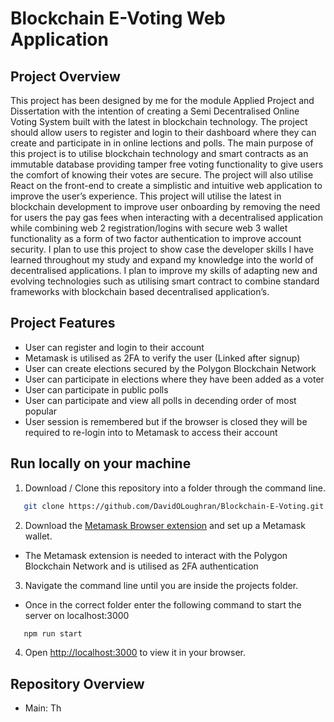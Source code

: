 # Blockchain E-Voting Web Application

## Project Overview

This project has been designed by me for the module Applied Project and Dissertation with the intention of creating a Semi Decentralised Online Voting System built with the latest in blockchain technology. The project should allow users to register and login to their dashboard where they can create and participate in in online lections and polls.
The main purpose of this project is to utilise blockchain technology and smart contracts as an immutable database providing tamper free voting functionality to give users the comfort of knowing their votes are secure. The project will also utilise React on the front-end to create a simplistic and intuitive web application to improve the user’s experience. 
This project will utilise the latest in blockchain development to improve user onboarding by removing the need for users the pay gas fees when interacting with a decentralised application while combining web 2 registration/logins with secure web 3 wallet functionality as a form of two factor authentication to improve account security.
I plan to use this project to show case the developer skills I have learned throughout my study and expand my knowledge into the world of decentralised applications. I plan to improve my skills of adapting new and evolving technologies such as utilising smart contract to combine standard frameworks with blockchain based decentralised application’s.  

## Project Features
- User can register and login to their account
- Metamask is utilised as 2FA to verify the user (Linked after signup)
- User can create elections secured by the Polygon Blockchain Network
- User can participate in elections where they have been added as a voter
- User can participate in public polls 
- User can participate and view all polls in decending order of most popular
- User session is remembered but if the browser is closed they will be required to re-login into to Metamask to access their account

## Run locally on your machine
1. Download / Clone this repository into a folder through the command line.<br/>
```sh
   git clone https://github.com/DavidOLoughran/Blockchain-E-Voting.git
   ```
   
2. Download the  [Metamask Browser extension](https://metamask.io/download/) and set up a Metamask wallet.<br/>
- The Metamask extension is needed to interact with the Polygon Blockchain Network and is utilised as 2FA authentication
   
3. Navigate the command line until you are inside the projects folder.<br/>
- Once in the correct folder enter the following command to start the server on localhost:3000
```sh
   npm run start
   ```
   
4. Open [http://localhost:3000](http://localhost:3000) to view it in your browser.

## Repository Overview

- Main: Th

